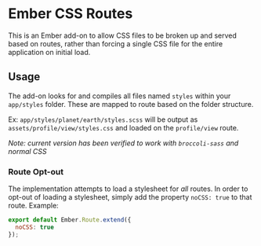 # Ember CSS Routes

This is an Ember add-on to allow CSS files to be broken up and served based on routes, rather than forcing a single CSS file for the entire application on initial load.

## Usage

The add-on looks for and compiles all files named `styles` within your `app/styles` folder. These are mapped to route based on the folder structure.

Ex: `app/styles/planet/earth/styles.scss` will be output as `assets/profile/view/styles.css` and loaded on the `profile/view` route.

_Note: current version has been verified to work with `broccoli-sass` and normal CSS_

### Route Opt-out

The implementation attempts to load a stylesheet for _all_ routes. In order to opt-out of loading a stylesheet, simply add the property `noCSS: true` to that route. Example:

```javascript
export default Ember.Route.extend({
  noCSS: true
});
```
